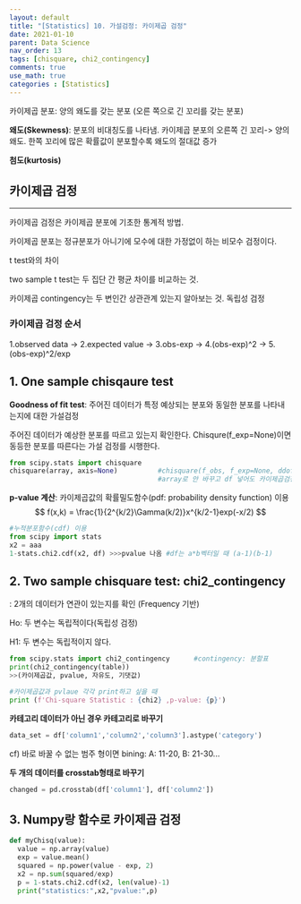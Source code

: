 ```yaml
---
layout: default
title: "[Statistics] 10. 가설검정: 카이제곱 검정"
date: 2021-01-10
parent: Data Science
nav_order: 13
tags: [chisquare, chi2_contingency]
comments: true
use_math: true
categories : [Statistics]
---
```




카이제곱 분포: 양의 왜도를 갖는 분포 (오른 쪽으로 긴 꼬리를 갖는 분포)

**왜도(Skewness)**: 분포의 비대칭도를 나타냄.  카이제곱 분포의 오른쪽 긴 꼬리-> 양의 왜도.  한쪽 꼬리에 많은 확률값이 분포할수록 왜도의 절대값 증가

**첨도(kurtosis)**



## 카이제곱 검정

---

카이제곱 검정은 카이제곱 분포에 기초한 통계적 방법.

카이제곱 분포는 정규분포가 아니기에 모수에 대한 가정없이 하는 비모수 검정이다. 

t test와의 차이

two sample t test는 두 집단 간 평균 차이를 비교하는 것.

카이제곱 contingency는 두 변인간 상관관계 있는지 알아보는 것. 독립성 검정



### 카이제곱 검정 순서
1.observed data -> 2.expected value -> 3.obs-exp -> 4.(obs-exp)^2 -> 5.(obs-exp)^2/exp



## 1. One sample chisqaure test

**Goodness of fit test**: 주어진 데이터가 특정 예상되는 분포와 동일한 분포를 나타내는지에 대한 가설검정

주어진 데이터가 예상한 분포를 따르고 있는지 확인한다. Chisqure(f_exp=None)이면 동등한 분포를 따른다는 가설 검정를 시행한다.

```python
from scipy.stats import chisquare
chisquare(array, axis=None)          #chisquare(f_obs, f_exp=None, ddof= 0) ddof는 입력 안 하면 k - 1으로 계산됨
                                     #array로 안 바꾸고 df 넣어도 카이제곱검정 가능 but 리스트는 array로 바꿔줘야함
```



**p-value 계산**: 카이제곱값의 확률밀도함수(pdf: probability density function) 이용
$$
f(x,k) = \frac{1}{2^{k/2}\Gamma(k/2)}x^{k/2-1}exp(-x/2)
$$

```python
#누적분포함수(cdf) 이용
from scipy import stats
x2 = aaa
1-stats.chi2.cdf(x2, df) >>>pvalue 나옴 #df는 a*b벡터일 때 (a-1)(b-1)
```



## 2. Two sample chisquare test: chi2_contingency             

: 2개의 데이터가 연관이 있는지를 확인 (Frequency 기반)

Ho: 두 변수는 독립적이다(독립성 검정)

H1: 두 변수는 독립적이지 않다.

```python
from scipy.stats import chi2_contingency      #contingency: 분할표
print(chi2_contingency(table))
>>(카이제곱값, pvalue, 자유도, 기댓값)

#카이제곱값과 pvlaue 각각 print하고 싶을 때
print (f'Chi-square Statistic : {chi2} ,p-value: {p}')  
```



**카테고리 데이터가 아닌 경우 카테고리로 바꾸기**

```python
data_set = df['column1','column2','column3'].astype('category')
```

cf) 바로 바꿀 수 없는 범주 형이면 bining: A: 11-20, B: 21-30...



**두 개의 데이터를 crosstab형태로 바꾸기**

```python
changed = pd.crosstab(df['column1'], df['column2'])
```



## 3. Numpy랑 함수로 카이제곱 검정

```python
def myChisq(value):
  value = np.array(value)
  exp = value.mean()
  squared = np.power(value - exp, 2)
  x2 = np.sum(squared/exp)
  p = 1-stats.chi2.cdf(x2, len(value)-1)
  print("statistics:",x2,"pvalue:",p)
```


